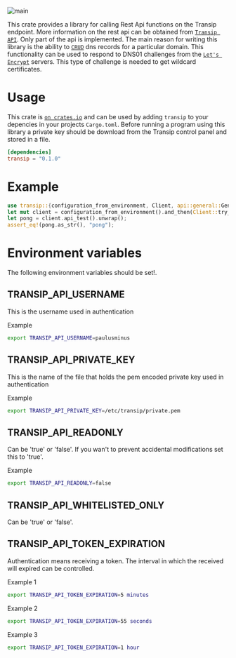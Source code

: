 ![main](https://github.com/paulusminus/transip-api/actions/workflows/rust.yml/badge.svg)

This crate provides a library for calling Rest Api functions on the Transip endpoint.
More information on the rest api can be obtained from [`Transip API`].
Only part of the api is implemented. The main reason for writing this library is the ability
to [`CRUD`] dns records for a particular domain. This functionality can be used to respond to DNS01 challenges
from the [`Let's Encrypt`] servers.
This type of challenge is needed to get wildcard certificates.

[`Transip API`]: https://api.transip.nl
[`CRUD`]: https://en.wikipedia.org/wiki/Create,_read,_update_and_delete
[`Let's Encrypt`]: https://letsencrypt.org

# Usage

This crate is [`on crates.io`] and can
be used by adding `transip` to your depencies in your projects `Cargo.toml`.
Before running a program using this library a private key should be download from the
Transip control panel and stored in a file.

[`on crates.io`]: https://crates.io/crates/transip

```toml
[dependencies]
transip = "0.1.0"
```

# Example

```rust
use transip::{configuration_from_environment, Client, api::general::GeneralApi};
let mut client = configuration_from_environment().and_then(Client::try_from).unwrap();
let pong = client.api_test().unwrap();
assert_eq!(pong.as_str(), "pong");
```

# Environment variables

The following environment variables should be set!.

## TRANSIP_API_USERNAME

This is the username used in authentication

Example

```bash
export TRANSIP_API_USERNAME=paulusminus
```

## TRANSIP_API_PRIVATE_KEY

This is the name of the file that holds the pem encoded private key used in authentication

Example

```bash
export TRANSIP_API_PRIVATE_KEY=/etc/transip/private.pem
```

## TRANSIP_API_READONLY

Can be 'true' or 'false'. If you wan't to prevent accidental modifications set this to 'true'.

Example

```bash
export TRANSIP_API_READONLY=false
```

## TRANSIP_API_WHITELISTED_ONLY

Can be 'true' or 'false'.

## TRANSIP_API_TOKEN_EXPIRATION

Authentication means receiving a token. The interval in which the received will expired can be controlled.

Example 1

```bash
export TRANSIP_API_TOKEN_EXPIRATION=5 minutes
```

Example 2

```bash
export TRANSIP_API_TOKEN_EXPIRATION=55 seconds
```

Example 3

```bash
export TRANSIP_API_TOKEN_EXPIRATION=1 hour
```
